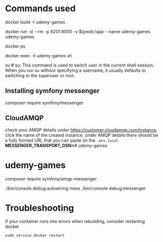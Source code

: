 # Commands used

docker build -t udemy-games .

docker run -d --rm -p 9201:8000 -v $(pwd):/app --name udemy-games udemy-games

docker ps

docker exec -it udemy-games sh

su # su: This command is used to switch user in the current shell session. When you run su without specifying a username, it usually defaults to switching to the superuser or root.

## Installing symfony messenger

composer require symfony/messenger

## CloudAMQP

check your AMQP details under https://customer.cloudamqp.com/instance, click the name of the created instance, under AMQP details there should be a fully formed URL that you can paste on the `.env.local` **MESSENGER_TRANSPORT_DSN=**# udemy-games

# udemy-games

composer require symfony/amqp-messenger

./bin/console debug:autowiring mess
./bin/console debug:messenger

# Troubleshooting

If your container runs into errors when rebuilding, consider restarting docker

`sudo service docker restart`